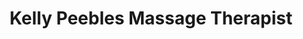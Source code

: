 ---
title: "Kelly Peebles Massage Therapist"
url: /mineola/kelly-peebles-massage-therapist/
shop: Massage
---